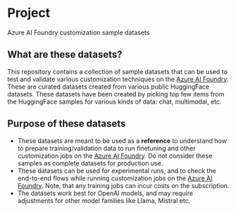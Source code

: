 # Project

Azure AI Foundry customization sample datasets

## What are these datasets?

This repository contains a collection of sample datasets that can be used to test and validate various customization techniques on the [Azure AI Foundry](http://ai.azure.com/). These are curated datasets created from various public HuggingFace datasets. These datasets have been created by picking top few items from the HuggingFace samples for various kinds of data: chat, multimodal, etc.

## Purpose of these datasets

- These datasets are meant to be used as a **reference** to understand how to prepare training/validation data to run finetuning and other customization jobs on the [Azure AI Foundry](http://ai.azure.com/). Do not consider these samples as complete datasets for production use.
- These datasets can be used for experimental runs, and to check the end-to-end flows while running customization jobs on the [Azure AI Foundry](http://ai.azure.com/). Note, that any training jobs can incur costs on the subscription.
- The datasets work best for OpenAI models, and may require adjustments for other model families like Llama, Mistral etc.
